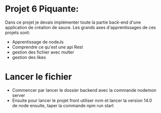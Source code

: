 # Projet 6 Piquante:


Dans ce projet je devais implémenter toute la partie back-end d'une application de création de sauce.
Les grands axes d'apprentissages de ces projets sont: 
- Apprentissage de nodeJs
- Comprendre ce qu'est une api Rest 
- gestion des fichier avec multer 
- gestion des likes 


# Lancer le fichier 

- Commencer par lancer le dossier backend avec la commande nodemon server
- Ensuite pour lancer le projet front utiliser nvm et lancer la version 14.0 de node ensuite,
taper la commande npm run start
